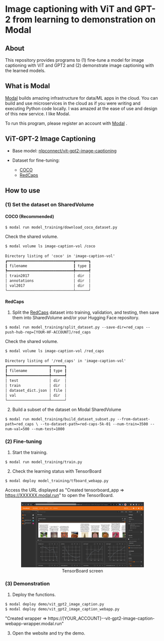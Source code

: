 # Image captioning with ViT and GPT-2 from learning to demonstration on Modal

## About
This repository provides programs to (1) fine-tune a model for image captioning with ViT and GPT2 and (2) demonstrate  image captioning with the learned models.

## What is Modal
[Modal](https://modal.com/ ) builds amazing infrastructure for data/ML apps in the cloud.
You can build and use microservices in the cloud as if you were writing and executing Python code locally.
I was amazed at the ease of use and design of this new service. I like Modal. 

To run this program, please register an account with [Modal](https://modal.com/ ) .


## ViT-GPT-2 Image Captioning

- Base model: [nlpconnect/vit-gpt2-image-captioning](https://huggingface.co/nlpconnect/vit-gpt2-image-captioning )

- Dataset for fine-tuning: 
   - [COCO](https://cocodataset.org/#home )
   - [RedCaps](https://huggingface.co/datasets/red_caps )

## How to use

### (1) Set the dataset on SharedVolume

#### COCO (Recommended)
```shell
$ modal run model_training/download_coco_dataset.py
```   

Check the shared volume.
```shell
$ modal volume ls image-caption-vol /coco

Directory listing of 'coco' in 'image-caption-vol'
┏━━━━━━━━━━━━━━━━━━━━━━━━━━━━━━┳━━━━━━┓
┃ filename                     ┃ type ┃
┡━━━━━━━━━━━━━━━━━━━━━━━━━━━━━━╇━━━━━━┩
│ train2017                    │ dir  │
│ annotations                  │ dir  │
│ val2017                      │ dir  │
└──────────────────────────────┴──────┘
```

#### RedCaps
1. Split the [RedCaps](https://huggingface.co/datasets/red_caps ) dataset into training, validation, and testing, then save them into SharedVolume and/or your Hugging Face repository.   

```shell
$ modal run model_training/split_dataset.py --save-dir=red_caps --push-hub-rep=[YOUR-HF-ACCOUNT]/red_caps
```   
Check the shared volume.   
```shell
$ modal volume ls image-caption-vol /red_caps

Directory listing of '/red_caps' in 'image-caption-vol'
┏━━━━━━━━━━━━━━━━━━━┳━━━━━━┓
┃ filename          ┃ type ┃
┡━━━━━━━━━━━━━━━━━━━╇━━━━━━┩
│ test              │ dir  │
│ train             │ dir  │
│ dataset_dict.json │ file │
│ val               │ dir  │
└───────────────────┴──────┘
```

2. Build a subset of the dataset on Modal SharedVolume

```shell
$ modal run model_training/build_dataset_subset.py --from-dataset-path=red_caps \ --to-dataset-path=red-caps-5k-01 --num-train=3500 --num-val=500 --num-test=1000
```   

### (2) Fine-tuning

1. Start the training.
```shell
$ modal run model_training/train.py 
```

2. Check the learning status with TensorBoard
```shell
$ modal deploy model_training/tfboard_webapp.py 
```
Access the URL displayed as "Created tensorboard_app => https://XXXXXX.modal.run" to open the TensorBoard.
<center>
<img src="./img/tfimage.png" alt= “tensorboard-screen” width="400"></br>
TensorBoard screen
</center>

### (3) Demonstration

1. Deploy the functions.
```shell
$ modal deploy demo/vit_gpt2_image_caption.py
$ modal deploy demo/vit_gpt2_image_caption_webapp.py 
```
"Created wrapper => https://[YOUR_ACCOUNT]--vit-gpt2-image-caption-webapp-wrapper.modal.run"

3. Open the website and try the demo.
